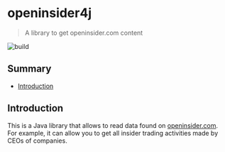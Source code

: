 # openinsider4j
> A library to get openinsider.com content

![build](https://github.com/sixro/openinsider4j/actions/workflows/maven.yml/badge.svg)

## Summary

  * [Introduction](#intro)


## <a name="intro"></a>Introduction

This is a Java library that allows to read data found on [openinsider.com](http://openinsider.com).  
For example, it can allow you to get all insider trading activities made by CEOs of companies.

